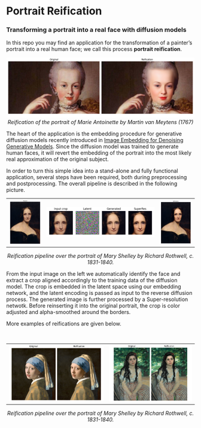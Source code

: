 # Portrait Reification
### Transforming a portrait into a real face with diffusion models ###

In this repo you may find an application for the transformation of a painter’s portrait into a real human face; we call this process **portrait reification**. 

<p align="center">
  <img alt="Reification of the portrait of Marie Antoinette by Martin van Meytens (1767)" src="Maria_Antonietta.png" />
  <em>Reification of the portrait of Marie Antoinette by Martin van Meytens (1767)</em>
</p>

The heart of the application is the embedding procedure for generative diffusion models recently
introduced in [Image Embedding for Denoising Generative Models](https://arxiv.org/abs/2301.07485). Since the diffusion model was 
trained to generate human faces, it will revert the embedding
of the portrait into the most likely real approximation of the original subject. 


In order to turn this simple idea into a stand-alone and fully functional application, 
several steps have been required, both during preprocessing and postprocessing. The overall pipeline is described in the following picture.

<p align="center">
  <table>
  <tr>
    <td width="20%"><img src="Mary_orig.png"></td>
    <td><img src="marie_pipe.png"></td>
    <td width="20%"><img src="Mary_final.png"></td>
  </tr>
  </table>
</p>
<p align="center">
  <em>Reification pipeline over the portrait of Mary Shelley by Richard Rothwell, c. 1831-1840.
  </em>
</p>
From the input image on the left we automatically identify the face and extract a crop aligned accordingly to
the training data of the diffusion model. The crop is 
embedded in the latent space using our embedding network,
and the latent encoding is passed as input to the reverse diffusion process. The generated image is further processed
by a Super-resolution netwotk. Before reinserting it into
the original portrait, the crop is color adjusted and alpha-smoothed around the borders.

More examples of reifications are given below.

<p align="center">
  <table>
  <tr>
    <td width="53%"><img src="verneer1.png"></td>
    <td><img src="renoir_reifi.png"></td>
  </tr>
  </table>
</p>
<p align="center">
  <em>Reification pipeline over the portrait of Mary Shelley by Richard Rothwell, c. 1831-1840.
  </em>
</p>
